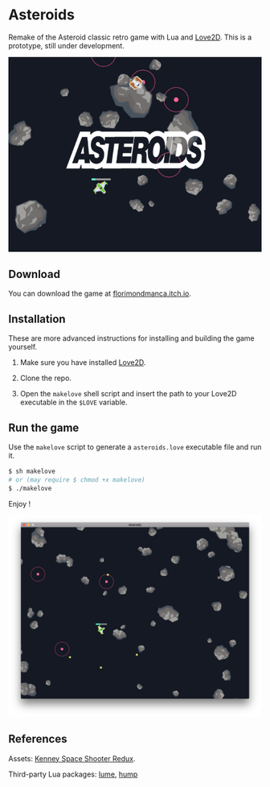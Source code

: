 # Asteroids

Remake of the Asteroid classic retro game with Lua and [Love2D](https://love2d.org). This is a prototype, still under development.

![Screenshot](media/cover.png)

## Download

You can download the game at [florimondmanca.itch.io](https://florimondmanca.itch.io/asteroids).

## Installation

These are more advanced instructions for installing and building the game yourself.

1. Make sure you have installed [Love2D](https://love2d.org).

2. Clone the repo.

3. Open the `makelove` shell script and insert the path to your Love2D executable in the `$LOVE` variable.

## Run the game

Use the `makelove` script to generate a `asteroids.love` executable file and run it.

```bash
$ sh makelove
# or (may require $ chmod +x makelove)
$ ./makelove
```
Enjoy !

![Screenshot](media/screenshot2.png)

## References

Assets: [Kenney Space Shooter Redux](http://kenney.nl/assets/space-shooter-redux).

Third-party Lua packages: [lume](https://github.com/rxi/lume), [hump](http://hump.readthedocs.io/en/latest/gamestate.html)
